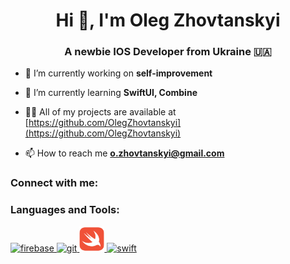 <h1 align="center">Hi 👋, I'm Oleg Zhovtanskyi</h1>
<h3 align="center">A newbie IOS Developer from Ukraine 🇺🇦</h3>

- 🔭 I’m currently working on **self-improvement**

- 🌱 I’m currently learning **SwiftUI, Combine**

- 👨‍💻 All of my projects are available at [https://github.com/OlegZhovtanskyi](https://github.com/OlegZhovtanskyi)

- 📫 How to reach me **o.zhovtanskyi@gmail.com**

<h3 align="left">Connect with me:</h3>
<p align="left">
</p>

<h3 align="left">Languages and Tools:</h3>
<p align="left"> <a href="https://firebase.google.com/" target="_blank" rel="noreferrer"> <img src="https://www.vectorlogo.zone/logos/firebase/firebase-icon.svg" alt="firebase" width="40" height="40"/> </a> <a href="https://git-scm.com/" target="_blank" rel="noreferrer"> <img src="https://www.vectorlogo.zone/logos/git-scm/git-scm-icon.svg" alt="git" width="40" height="40"/> </a> <a href="https://developer.apple.com/swift/" target="_blank" rel="noreferrer"> <img src="https://raw.githubusercontent.com/devicons/devicon/master/icons/swift/swift-original.svg" alt="swift" width="40" height="40"/> </a> <a href="https://developer.apple.com/swift/" target="_blank" rel="noreferrer"> <img src="https://images.ctfassets.net/ooa29xqb8tix/6MFFWO1k38yxTrLKRZ26e8/2c07fa6c2c4653bfae00dd87625d6e56/swift-logo.png?w=400&q=50" alt="swift" width="40" height="40"/>  </a> </p>

<!---
OlegZhovtanskyi/OlegZhovtanskyi is a ✨ special ✨ repository because its `README.md` (this file) appears on your GitHub profile.
You can click the Preview link to take a look at your changes.
--->
